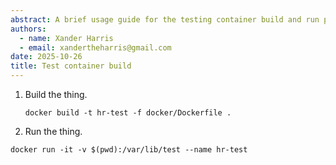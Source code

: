 ```yaml
---
abstract: A brief usage guide for the testing container build and run process.
authors:
  - name: Xander Harris
  - email: xandertheharris@gmail.com
date: 2025-10-26
title: Test container build
---
```


1. Build the thing.

   ```{code-block} shell
   docker build -t hr-test -f docker/Dockerfile .
   ````

2. Run the thing.

  ```{code-block} shell
  docker run -it -v $(pwd):/var/lib/test --name hr-test 
  ```
